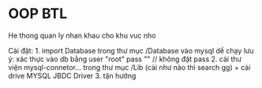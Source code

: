# OOP BTL

He thong quan ly nhan khau cho khu vuc nho

Cài đặt:
    1. import Database trong thư mục /Database vào mysql dể chạy lưu ý: xác thực vào db bằng user "root" pass "" // không đặt pass
    2. cài thư viện mysql-connetor... trong thư mục /Lib (cài như nào thì search gg) + cài drive MYSQL JBDC Driver
    3. tận hưởng
    